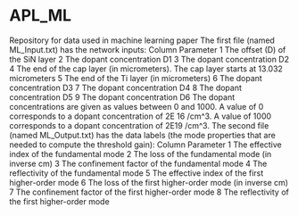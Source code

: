 # APL_ML
Repository for data used in machine learning paper
The first file (named ML_Input.txt) has the network inputs:
Column    Parameter
1         The offset (D) of the SiN layer
2         The dopant concentration D1
3         The dopant concentration D2
4         The end of the cap layer (in micrometers). The cap layer starts at 13.032 micrometers
5         The end of the Ti layer (in micrometers)
6         The dopant concentration D3
7         The dopant concentration D4
8         The dopant concentration D5
9         The dopant concentration D6
The dopant concentrations are given as values between 0 and 1000. A value of 0 corresponds to a dopant concentration of 2E 16 /cm^3. A value of 1000 corresponds to a dopant concentration of 2E19 /cm^3.
The second file (named ML_Output.txt) has the data labels (the mode properties that are needed to compute the threshold gain):
Column    Parameter
1         The effective index of the fundamental mode
2         The loss of the fundamental mode (in inverse cm)
3         The confinement factor of the fundamental mode
4         The reflectivity of the fundamental mode
5         The effective index of the first higher-order mode
6         The loss of the first higher-order mode (in inverse cm)
7         The confinement factor of the first higher-order mode
8         The reflectivity of the first higher-order mode
